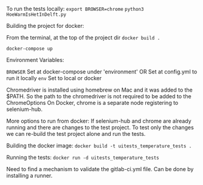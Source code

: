 To run the tests locally:
`export BROWSER=chrome`
`python3 HoeWarmIsHetInDelft.py`

Building the project for docker:

From the terminal, at the top of the project dir
`docker build .`

`docker-compose up`

Environment Variables:

`BROWSER`
Set at docker-compose under 'environment'
OR 
Set at config.yml to run it locally
`env`
Set to local or docker

Chromedriver is installed using homebrew on Mac and it was added to the $PATH.
So the path to the chromedriver is not required to be added to the ChromeOptions
On Docker, chrome is a separate node registering to selenium-hub.

More options to run from docker:
If selenium-hub and chrome are already running and there are changes to the test project.
To test only the changes we can re-build the test project alone and run the tests.

Building the docker image:
`docker build -t uitests_temperature_tests .`

Running the tests:
`docker run -d uitests_temperature_tests`

Need to find a mechanism to validate the gitlab-ci.yml file.
Can be done by installing a runner.
